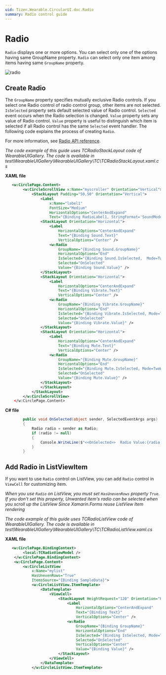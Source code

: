 ```yaml
---
uid: Tizen.Wearable.CircularUI.doc.Radio
summary: Radio control guide
---
```


# Radio
`Radio` displays one or more options. You can select only one of the options having same GroupName property.
`Radio` can select only one item among items having same `GroupName` property.

![radio](data/radio.png)

## Create Radio

The `GroupName` property specifies mutually exclusive Radio controls. If you select one Radio control of radio control group, other items are not selected.
`IsSelected` property sets default selected value of Radio control. `Selected` event occurs when the Radio selection is changed.
`Value` property sets any value of Radio control. `Value` property is useful to distinguish which item is selected if all Radio control has the same `Selected` event handler.
The following code explains the process of creating `Radio`.

For more information, see [Radio  API reference](https://samsung.github.io/Tizen.CircularUI/api/Tizen.Wearable.CircularUI.Forms.Radio.html).

_The code example of this guide uses TCRadioStackLayout code of WearableUIGallery. The code is available in test\WearableUIGallery\WearableUIGallery\TC\TCRadioStackLayout.xaml.cs_

**XAML file**

```xml
   <w:CirclePage.Content>
        <w:CircleScrollView x:Name="myscroller" Orientation="Vertical">
            <StackLayout Padding="50,50" Orientation="Vertical">
                <Label
                    x:Name="label1"
                    FontSize="Medium"
                    HorizontalOptions="CenterAndExpand"
                    Text="{Binding RadioLabel1, StringFormat='SoundMode:{0}'}"/>
                <StackLayout Orientation="Horizontal">
                    <Label
                        HorizontalOptions="CenterAndExpand"
                        Text="{Binding Sound.Text}"
                        VerticalOptions="Center" />
                    <w:Radio
                        GroupName="{Binding Sound.GroupName}"
                        HorizontalOptions="End"
                        IsSelected="{Binding Sound.IsSelected,  Mode=TwoWay}"
                        Selected="OnSelected"
                        Value="{Binding Sound.Value}" />
                </StackLayout>
                <StackLayout Orientation="Horizontal">
                    <Label
                        HorizontalOptions="CenterAndExpand"
                        Text="{Binding Vibrate.Text}"
                        VerticalOptions="Center" />
                    <w:Radio
                        GroupName="{Binding Vibrate.GroupName}"
                        HorizontalOptions="End"
                        IsSelected="{Binding Vibrate.IsSelected, Mode=TwoWay}"
                        Selected="OnSelected"
                        Value="{Binding Vibrate.Value}" />
                </StackLayout>
                <StackLayout Orientation="Horizontal">
                    <Label
                        HorizontalOptions="CenterAndExpand"
                        Text="{Binding Mute.Text}"
                        VerticalOptions="Center" />
                    <w:Radio
                        GroupName="{Binding Mute.GroupName}"
                        HorizontalOptions="End"
                        IsSelected="{Binding Mute.IsSelected, Mode=TwoWay}"
                        Selected="OnSelected"
                        Value="{Binding Mute.Value}" />
                </StackLayout>
                </StackLayout>
            </StackLayout>
        </w:CircleScrollView>
    </w:CirclePage.Content>
```

**C# file**
```cs
        public void OnSelected(object sender, SelectedEventArgs args)
        {
            Radio radio = sender as Radio;
            if (radio != null)
            {
                Console.WriteLine($"<<OnSelected>>  Radio Value:{radio.Value}, GroupName:{radio.GroupName}, IsSelected:{radio.IsSelected}");
            }
        }
```

## Add Radio in ListViewItem
If you want to use `Radio` control on ListView, you can add `Radio` control in `ViewCell` for customizing item.

*When you use `Radio` on  ListView, you must set `HasUnevenRows` property `True`. If you don't set this property, Unwanted item's radio can be selected when you scroll up the ListView Since Xamarin.Forms reuse ListView Item rendering*

_The code example of this guide uses TCRadioListView code of WearableUIGallery. The code is available in test\WearableUIGallery\WearableUIGallery\TC\TCRadioListView.xaml.cs_

**XAML file**
```xml
   <w:CirclePage.BindingContext>
        <local:TCRadioViewModel />
    </w:CirclePage.BindingContext>
    <w:CirclePage.Content>
        <w:CircleListView
            x:Name="mylist"
            HasUnevenRows="True"
            ItemsSource="{Binding SampleData}">
            <w:CircleListView.ItemTemplate>
                <DataTemplate>
                    <ViewCell>
                        <StackLayout HeightRequest="120" Orientation="Horizontal">
                            <Label
                                HorizontalOptions="CenterAndExpand"
                                Text="{Binding Text}"
                                VerticalOptions="Center" />
                            <w:Radio
                                GroupName="{Binding GroupName}"
                                HorizontalOptions="End"
                                IsSelected="{Binding IsSelected, Mode=TwoWay}"
                                Selected="OnSelected"
                                VerticalOptions="Center"
                                Value="{Binding Value}" />
                        </StackLayout>
                    </ViewCell>
                </DataTemplate>
            </w:CircleListView.ItemTemplate>
```

